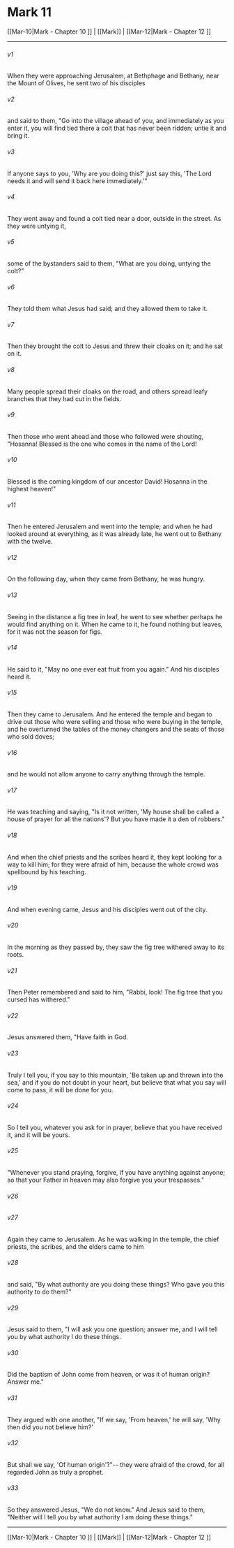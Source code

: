 # Mark 11

[[Mar-10|Mark - Chapter 10 ]] | [[Mark]] | [[Mar-12|Mark - Chapter 12 ]]
***

###### v1
When they were approaching Jerusalem, at Bethphage and Bethany, near the Mount of Olives, he sent two of his disciples
###### v2
and said to them, "Go into the village ahead of you, and immediately as you enter it, you will find tied there a colt that has never been ridden; untie it and bring it.
###### v3
If anyone says to you, 'Why are you doing this?' just say this, 'The Lord needs it and will send it back here immediately.'"
###### v4
They went away and found a colt tied near a door, outside in the street. As they were untying it,
###### v5
some of the bystanders said to them, "What are you doing, untying the colt?"
###### v6
They told them what Jesus had said; and they allowed them to take it.
###### v7
Then they brought the colt to Jesus and threw their cloaks on it; and he sat on it.
###### v8
Many people spread their cloaks on the road, and others spread leafy branches that they had cut in the fields.
###### v9
Then those who went ahead and those who followed were shouting, "Hosanna! Blessed is the one who comes in the name of the Lord!
###### v10
Blessed is the coming kingdom of our ancestor David! Hosanna in the highest heaven!"
###### v11
Then he entered Jerusalem and went into the temple; and when he had looked around at everything, as it was already late, he went out to Bethany with the twelve.
###### v12
On the following day, when they came from Bethany, he was hungry.
###### v13
Seeing in the distance a fig tree in leaf, he went to see whether perhaps he would find anything on it. When he came to it, he found nothing but leaves, for it was not the season for figs.
###### v14
He said to it, "May no one ever eat fruit from you again." And his disciples heard it.
###### v15
Then they came to Jerusalem. And he entered the temple and began to drive out those who were selling and those who were buying in the temple, and he overturned the tables of the money changers and the seats of those who sold doves;
###### v16
and he would not allow anyone to carry anything through the temple.
###### v17
He was teaching and saying, "Is it not written, 'My house shall be called a house of prayer for all the nations'? But you have made it a den of robbers."
###### v18
And when the chief priests and the scribes heard it, they kept looking for a way to kill him; for they were afraid of him, because the whole crowd was spellbound by his teaching.
###### v19
And when evening came, Jesus and his disciples went out of the city.
###### v20
In the morning as they passed by, they saw the fig tree withered away to its roots.
###### v21
Then Peter remembered and said to him, "Rabbi, look! The fig tree that you cursed has withered."
###### v22
Jesus answered them, "Have faith in God.
###### v23
Truly I tell you, if you say to this mountain, 'Be taken up and thrown into the sea,' and if you do not doubt in your heart, but believe that what you say will come to pass, it will be done for you.
###### v24
So I tell you, whatever you ask for in prayer, believe that you have received it, and it will be yours.
###### v25
"Whenever you stand praying, forgive, if you have anything against anyone; so that your Father in heaven may also forgive you your trespasses."
###### v26

###### v27
Again they came to Jerusalem. As he was walking in the temple, the chief priests, the scribes, and the elders came to him
###### v28
and said, "By what authority are you doing these things? Who gave you this authority to do them?"
###### v29
Jesus said to them, "I will ask you one question; answer me, and I will tell you by what authority I do these things.
###### v30
Did the baptism of John come from heaven, or was it of human origin? Answer me."
###### v31
They argued with one another, "If we say, 'From heaven,' he will say, 'Why then did you not believe him?'
###### v32
But shall we say, 'Of human origin'?"-- they were afraid of the crowd, for all regarded John as truly a prophet.
###### v33
So they answered Jesus, "We do not know." And Jesus said to them, "Neither will I tell you by what authority I am doing these things."

***

[[Mar-10|Mark - Chapter 10 ]] | [[Mark]] | [[Mar-12|Mark - Chapter 12 ]]

